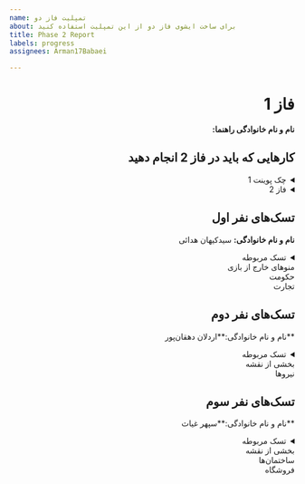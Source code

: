 ```yaml
---
name: تمپلیت فاز دو
about: برای ساخت ایشوی فاز دو از این تمپلیت استفاده کنید
title: Phase 2 Report
labels: progress
assignees: Arman17Babaei

---
```


<div dir="rtl" align='right'>

# فاز 1
**نام و نام خانوادگی راهنما:**

## کارهایی که باید در فاز 2 انجام دهید

<details>
  <summary>چک پوینت 1</summary>

- پیاده‌سازی منوهای خارج بازی
- پیاده‌سازی کلیات نمای بازی
- پیاده‌سازی کلیات نقشه

  <div dir="ltr" align='right'>

  1. [ ] شروع نشده
  2. [ ] در حال انجام
  3. [ ] تمام شده
  </div>
</details>

<details>
  <summary>فاز 2</summary>

- موارد باقی مانده از پیاده سازی فاز دوم پروژه
  
  <div  dir="ltr" align='right'>
  
  1. [ ] شروع نشده
  2. [ ] در حال انجام
  3. [ ] تمام شده
     </div>
</details>

## تسک‌های نفر اول

  **نام و نام خانوادگی:** سیدکیهان هدائی<br>
<details>
  <summary>تسک مربوطه<br>منوهای خارج از بازی<br>حکومت<br>تجارت</summary>

  <div dir="ltr" align='right'>

  1. [ ] شروع نشده
  2. [ ] در حال انجام
  3. [ ] تمام شده
  </div>
</details>

## تسک‌های نفر دوم

  **نام و نام خانوادگی:**اردلان دهقان‌پور<br>
<details>
  <summary>تسک مربوطه<br>بخشی از نقشه<br>نیروها</summary>

  <div dir="ltr" align='right'>

  1. [ ] شروع نشده
  2. [ ] در حال انجام
  3. [ ] تمام شده
  </div>
</details>

## تسک‌های نفر سوم

  **نام و نام خانوادگی:**سپهر غیاث<br>
<details>
  <summary>تسک مربوطه<br>بخشی از نقشه<br>ساختمان‌ها<br>فروشگاه</summary>

  <div dir="ltr" align='right'>

  1. [ ] شروع نشده
  2. [ ] در حال انجام
  3. [ ] تمام شده
  </div>
</details>
</div>
